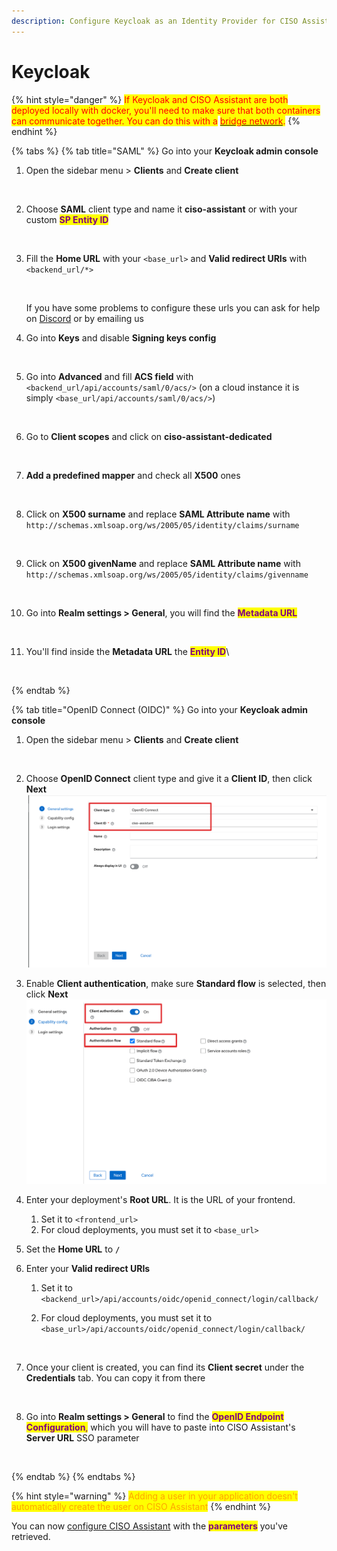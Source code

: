 ```yaml
---
description: Configure Keycloak as an Identity Provider for CISO Assistant
---
```


# Keycloak

{% hint style="danger" %}
<mark style="color:red;">If Keycloak and CISO Assistant are both deployed locally with docker, you'll need to make sure that both containers can communicate together. You can do this with a</mark> [<mark style="color:red;">bridge network</mark>](https://docs.docker.com/engine/network/drivers/bridge/)<mark style="color:red;">.</mark>
{% endhint %}

{% tabs %}
{% tab title="SAML" %}
Go into your **Keycloak admin console**

1.  Open the sidebar menu > **Clients** and **Create client**

    <figure><img src="../../../.gitbook/assets/Screenshot 2024-08-20 09.40.06.png" alt=""><figcaption></figcaption></figure>
2.  Choose **SAML** client type and name it **ciso-assistant** or with your custom <mark style="color:purple;">**SP Entity ID**</mark>

    <figure><img src="../../../.gitbook/assets/Screenshot 2024-08-20 09.41.23.png" alt=""><figcaption></figcaption></figure>
3.  Fill the **Home URL** with your `<base_url>` and **Valid redirect URIs** with `<backend_url/*>`

    <figure><img src="../../../.gitbook/assets/Screenshot 2024-08-20 09.53.57.png" alt=""><figcaption></figcaption></figure>

    If you have some problems to configure these urls you can ask for help on [Discord](https://discord.gg/8C4X7ndQQ4) or by emailing us
4.  Go into **Keys** and disable **Signing keys config**

    <figure><img src="../../../.gitbook/assets/Screenshot 2024-08-20 09.57.51.png" alt=""><figcaption></figcaption></figure>
5.  Go into **Advanced** and fill **ACS field** with `<backend_url/api/accounts/saml/0/acs/>` (on a cloud instance it is simply `<base_url/api/accounts/saml/0/acs/>`)

    <figure><img src="../../../.gitbook/assets/Screenshot 2024-08-20 10.01.40.png" alt=""><figcaption></figcaption></figure>
6.  Go to **Client scopes** and click on **ciso-assistant-dedicated**

    <figure><img src="../../../.gitbook/assets/Screenshot 2024-08-20 10.04.23.png" alt=""><figcaption></figcaption></figure>
7.  **Add a predefined mapper** and check all **X500** ones

    <figure><img src="../../../.gitbook/assets/Screenshot 2024-08-20 10.07.22.png" alt=""><figcaption></figcaption></figure>
8.  Click on **X500 surname** and replace **SAML Attribute name** with `http://schemas.xmlsoap.org/ws/2005/05/identity/claims/surname`

    <figure><img src="../../../.gitbook/assets/Screenshot 2024-08-20 11.00.15.png" alt=""><figcaption></figcaption></figure>
9.  Click on **X500 givenName** and replace **SAML Attribute name** with `http://schemas.xmlsoap.org/ws/2005/05/identity/claims/givenname`

    <figure><img src="../../../.gitbook/assets/Screenshot 2024-08-20 11.02.11.png" alt=""><figcaption></figcaption></figure>


10. Go into **Realm settings > General**, you will find the <mark style="color:purple;">**Metadata URL**</mark>

    <figure><img src="../../../.gitbook/assets/Screenshot 2024-08-20 11.14.57.png" alt=""><figcaption></figcaption></figure>
11. You'll find inside the **Metadata URL** the <mark style="color:purple;">**Entity ID**</mark>\


    <figure><img src="../../../.gitbook/assets/Screenshot 2024-08-20 11.15.46.png" alt=""><figcaption></figcaption></figure>


{% endtab %}

{% tab title="OpenID Connect (OIDC)" %}
Go into your **Keycloak admin console**

1.  Open the sidebar menu > **Clients** and **Create client**

    <figure><img src="../../../.gitbook/assets/Screenshot 2024-08-20 09.40.06.png" alt=""><figcaption></figcaption></figure>
2. Choose **OpenID Connect** client type and give it a **Client ID**, then click **Next**![](<../../../.gitbook/assets/image (1).png>)
3.  Enable **Client authentication**, make sure **Standard flow** is selected, then click **Next**![](<../../../.gitbook/assets/image (1) (1).png>)


4. Enter your deployment's **Root URL**. It is the URL of your frontend.
   1. Set it to `<frontend_url>`&#x20;
   2. For cloud deployments, you must set it to `<base_url>`
5. Set the **Home URL** to **`/`**
6. Enter your **Valid redirect URIs**
   1. Set it to `<backend_url>/api/accounts/oidc/openid_connect/login/callback/`&#x20;
   2.  For cloud deployments, you must set it to `<base_url>/api/accounts/oidc/openid_connect/login/callback/`

       <figure><img src="../../../.gitbook/assets/image (2).png" alt=""><figcaption></figcaption></figure>
7.  Once your client is created, you can find its **Client secret** under the **Credentials** tab. You can copy it from there

    <figure><img src="../../../.gitbook/assets/image (3).png" alt=""><figcaption></figcaption></figure>
8.  Go into **Realm settings > General** to find the <mark style="color:purple;">**OpenID Endpoint Configuration**</mark><mark style="color:purple;">,</mark> which you will have to paste into CISO Assistant's **Server URL** SSO parameter

    <figure><img src="../../../.gitbook/assets/image (5).png" alt=""><figcaption></figcaption></figure>
{% endtab %}
{% endtabs %}

{% hint style="warning" %}
<mark style="color:orange;">Adding a user in your application doesn't automatically create the user on CISO Assistant</mark>
{% endhint %}

You can now [configure CISO Assistant](https://intuitem.gitbook.io/ciso-assistant/features-highlights/sso#configure-ciso-assistant-with-saml) with the <mark style="color:purple;">**parameters**</mark> you've retrieved.
